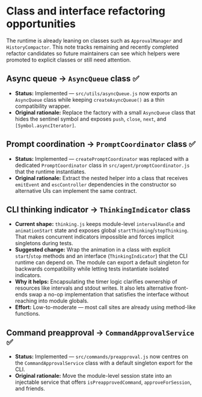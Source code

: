# Class and interface refactoring opportunities

The runtime is already leaning on classes such as `ApprovalManager` and `HistoryCompactor`. This note tracks remaining and recently completed refactor candidates so future maintainers can see which helpers were promoted to explicit classes or still need attention.

## Async queue -> `AsyncQueue` class ✅
- **Status:** Implemented — `src/utils/asyncQueue.js` now exports an `AsyncQueue` class while keeping `createAsyncQueue()` as a thin compatibility wrapper.
- **Original rationale:** Replace the factory with a small `AsyncQueue` class that hides the sentinel symbol and exposes `push`, `close`, `next`, and `[Symbol.asyncIterator]`.

## Prompt coordination -> `PromptCoordinator` class ✅
- **Status:** Implemented — `createPromptCoordinator` was replaced with a dedicated `PromptCoordinator` class in `src/agent/promptCoordinator.js` that the runtime instantiates.
- **Original rationale:** Extract the nested helper into a class that receives `emitEvent` and `escController` dependencies in the constructor so alternative UIs can implement the same contract.

## CLI thinking indicator -> `ThinkingIndicator` class
- **Current shape:** `thinking.js` keeps module-level `intervalHandle` and `animationStart` state and exposes global `startThinking`/`stopThinking`. That makes concurrent indicators impossible and forces implicit singletons during tests.
- **Suggested change:** Wrap the animation in a class with explicit `start`/`stop` methods and an interface (`ThinkingIndicator`) that the CLI runtime can depend on. The module can export a default singleton for backwards compatibility while letting tests instantiate isolated indicators.
- **Why it helps:** Encapsulating the timer logic clarifies ownership of resources like intervals and stdout writes. It also lets alternative front-ends swap a no-op implementation that satisfies the interface without reaching into module globals. 
- **Effort:** Low-to-moderate — most call sites are already using method-like functions.

## Command preapproval -> `CommandApprovalService` ✅
- **Status:** Implemented — `src/commands/preapproval.js` now centres on the `CommandApprovalService` class with a default singleton export for the CLI.
- **Original rationale:** Move the module-level session state into an injectable service that offers `isPreapprovedCommand`, `approveForSession`, and friends.
